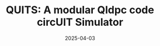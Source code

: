 ---
title: "QUITS: A modular Qldpc code circUIT Simulator"
collection: publications
permalink: /publication/2025-04-03-Quits
excerpt: "QUITS is a modular and flexible circuit-level simulator for quantum low-density parity check (QLDPC) codes. QUITS supports several leading QLDPC families, including hypergraph product codes, lifted product codes, and balanced product codes. Available [online](https://github.com/mkangquantum/quits)."
date: 2025-04-03
authors: '<b>MK</b>*, Y. Lin*, H. Yao, M. Gökduman, A. Meinking, and K.R. Brown'
arXiv: 'arXiv:2504.02673'
paperurl: 'https://arxiv.org/abs/2504.02673'
highlight: False
---